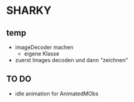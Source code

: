 # SHARKY

## temp
- imageDecoder machen
    - eigene Klasse
- zuerst Images decoden und dann "zeichnen"

## TO DO
- idle animation for AnimatedMObs